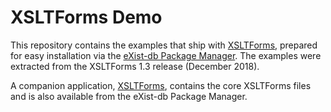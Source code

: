 # XSLTForms Demo

This repository contains the examples that ship with [XSLTForms](http://www.agencexml.com/xsltforms), prepared for easy installation via the [eXist-db Package Manager](http://exist-db.org/exist/apps/public-repo/index.html). The examples were extracted from the XSLTForms 1.3 release (December 2018).

A companion application, [XSLTForms](https://github.com/eXist-db/xsltforms-xar), contains the core XSLTForms files and is also available from the eXist-db Package Manager.
